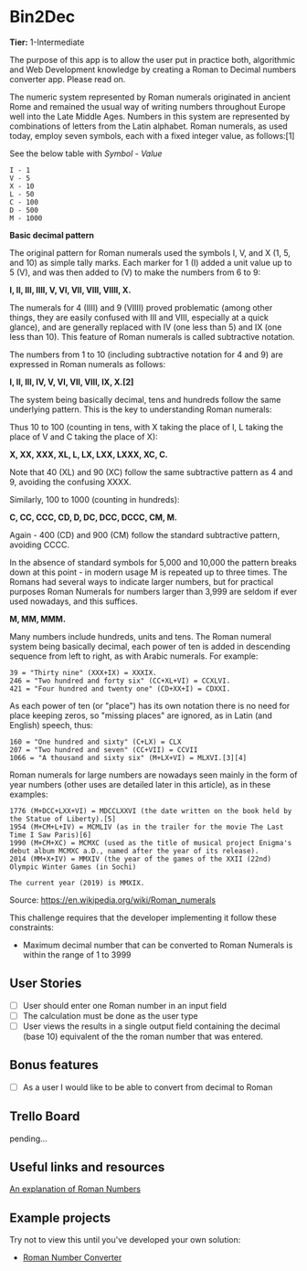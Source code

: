 # Bin2Dec

**Tier:** 1-Intermediate

The purpose of this app is to allow the user put in practice both, algorithmic and Web Development knowledge by creating a Roman to Decimal numbers converter app.
Please read on.

The numeric system represented by Roman numerals originated in ancient Rome and remained the usual way of writing numbers throughout Europe well into the Late Middle Ages. Numbers in this system are represented by combinations of letters from the Latin alphabet. Roman numerals, as used today, employ seven symbols, each with a fixed integer value, as follows:[1]

See the below table with *Symbol - Value*
 	
 	I - 1
 	V - 5
 	X - 10
 	L - 50
 	C - 100
 	D - 500
 	M - 1000

**Basic decimal pattern**

The original pattern for Roman numerals used the symbols I, V, and X (1, 5, and 10) as simple tally marks. Each marker for 1 (I) added a unit value up to 5 (V), and was then added to (V) to make the numbers from 6 to 9:

**I, II, III, IIII, V, VI, VII, VIII, VIIII, X.**

The numerals for 4 (IIII) and 9 (VIIII) proved problematic (among other things, they are easily confused with III and VIII, especially at a quick glance), and are generally replaced with IV (one less than 5) and IX (one less than 10). This feature of Roman numerals is called subtractive notation.

The numbers from 1 to 10 (including subtractive notation for 4 and 9) are expressed in Roman numerals as follows:

**I, II, III, IV, V, VI, VII, VIII, IX, X.[2]**

The system being basically decimal, tens and hundreds follow the same underlying pattern. This is the key to understanding Roman numerals:

Thus 10 to 100 (counting in tens, with X taking the place of I, L taking the place of V and C taking the place of X):

**X, XX, XXX, XL, L, LX, LXX, LXXX, XC, C.**

Note that 40 (XL) and 90 (XC) follow the same subtractive pattern as 4 and 9, avoiding the confusing XXXX.

Similarly, 100 to 1000 (counting in hundreds):

**C, CC, CCC, CD, D, DC, DCC, DCCC, CM, M.**

Again - 400 (CD) and 900 (CM) follow the standard subtractive pattern, avoiding CCCC.

In the absence of standard symbols for 5,000 and 10,000 the pattern breaks down at this point - in modern usage M is repeated up to three times. The Romans had several ways to indicate larger numbers, but for practical purposes Roman Numerals for numbers larger than 3,999 are seldom if ever used nowadays, and this suffices.

**M, MM, MMM.**

Many numbers include hundreds, units and tens. The Roman numeral system being basically decimal, each power of ten is added in descending sequence from left to right, as with Arabic numerals. For example:

```
39 = "Thirty nine" (XXX+IX) = XXXIX.
246 = "Two hundred and forty six" (CC+XL+VI) = CCXLVI.
421 = "Four hundred and twenty one" (CD+XX+I) = CDXXI.
```

As each power of ten (or "place") has its own notation there is no need for place keeping zeros, so "missing places" are ignored, as in Latin (and English) speech, thus:

```
160 = "One hundred and sixty" (C+LX) = CLX
207 = "Two hundred and seven" (CC+VII) = CCVII
1066 = "A thousand and sixty six" (M+LX+VI) = MLXVI.[3][4]
```
Roman numerals for large numbers are nowadays seen mainly in the form of year numbers (other uses are detailed later in this article), as in these examples:
```
1776 (M+DCC+LXX+VI) = MDCCLXXVI (the date written on the book held by the Statue of Liberty).[5]
1954 (M+CM+L+IV) = MCMLIV (as in the trailer for the movie The Last Time I Saw Paris)[6]
1990 (M+CM+XC) = MCMXC (used as the title of musical project Enigma's debut album MCMXC a.D., named after the year of its release).
2014 (MM+X+IV) = MMXIV (the year of the games of the XXII (22nd) Olympic Winter Games (in Sochi)

The current year (2019) is MMXIX.
```

Source: https://en.wikipedia.org/wiki/Roman_numerals

This challenge requires that the developer implementing it follow these
constraints:

-   Maximum decimal number that can be converted to Roman Numerals is within the range of 1 to 3999

## User Stories

-   [ ] User should enter one Roman number in an input field
-   [ ] The calculation must be done as the user type
-   [ ] User views the results in a single output field containing the
        decimal (base 10) equivalent of the the roman number that was entered.

## Bonus features

-   [ ] As a user I would like to be able to convert from decimal to Roman

## Trello Board

pending...

## Useful links and resources

[An explanation of Roman Numbers](https://en.wikipedia.org/wiki/Roman_numerals)

## Example projects

Try not to view this until you've developed your own solution:

-   [Roman Number Converter](https://www.calculatorsoup.com/calculators/conversions/roman-numeral-converter.php)